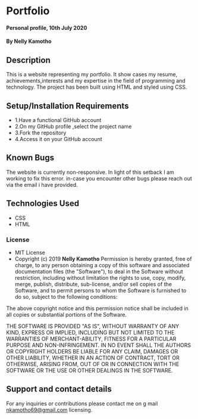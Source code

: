 # Portfolio
#### Personal profile, 10th July 2020
#### By **Nelly Kamotho**
## Description
This is a website representing my portfolio. It show cases my resume, achievements,interests and my expertise in the field of programming and technology. The project has been built using HTML and styled using CSS.   
## Setup/Installation Requirements
* 1.Have a functional GitHub account
* 2.On my GitHub profile ,select the project name
* 3.Fork the repository
* 4.Access it on your GitHub account
## Known Bugs
The website is currently non-responsive. In light of this setback I am working to  fix this error.
in-case you encounter other bugs please reach out via the email i have provided.
## Technologies Used
* CSS
* HTML
### License
* MIT License
* Copyright (c) 2019 **Nelly Kamotho**
Permission is hereby granted, free of charge, to any person obtaining a copy of this software and associated documentation files (the "Software"), to deal in the Software without restriction, including without limitation the rights to use, copy, modify, merge, publish, distribute, sub-license, and/or sell copies of the Software, and to permit persons to whom the Software is furnished to do so, subject to the following conditions:

The above copyright notice and this permission notice shall be included in all copies or substantial portions of the Software.

THE SOFTWARE IS PROVIDED "AS IS", WITHOUT WARRANTY OF ANY KIND, EXPRESS OR IMPLIED, INCLUDING BUT NOT LIMITED TO THE WARRANTIES OF MERCHANT-ABILITY, FITNESS FOR A PARTICULAR PURPOSE AND NON-INFRINGEMENT. IN NO EVENT SHALL THE AUTHORS OR COPYRIGHT HOLDERS BE LIABLE FOR ANY CLAIM, DAMAGES OR OTHER LIABILITY, WHETHER IN AN ACTION OF CONTRACT, TORT OR OTHERWISE, ARISING FROM, OUT OF OR IN CONNECTION WITH THE SOFTWARE OR THE USE OR OTHER DEALINGS IN THE SOFTWARE.
## Support and contact details
For any inquiries or contributions please contact me on g mail nkamotho69@gmail.com
 licensing.
